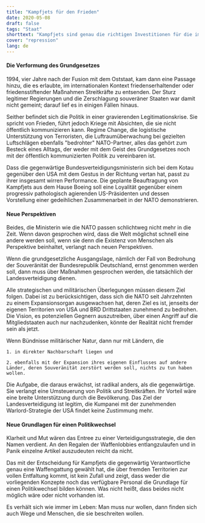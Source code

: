 ```yaml
---
title: "Kampfjets für den Frieden"
date: 2020-05-08
draft: false
tags: "Staat"
shorttext: "Kampfjets sind genau die richtigen Investitionen für die im Grundgesetz vorgesehene Landesverteidigung. Die Anwendung militärischer Gewalt dann gestattet sei, wenn die BRD angegriffen würde."
cover: "repression"
lang: de
---
```


#### Die Verformung des Grundgesetzes

1994, vier Jahre nach der Fusion mit dem Oststaat, kam dann eine Passage hinzu, die es erlaubte, im internationalen Kontext friedenserhaltender oder friedensstiftender Maßnahmen Streitkräfte zu entsenden. Der Sturz legitimer Regierungen und die Zerschlagung souveräner Staaten war damit nicht gemeint; darauf lief es in einigen Fällen hinaus.

Seither befindet sich die Politik in einer gravierenden Legitimationskrise. Sie spricht von Frieden, führt jedoch Kriege mit Absichten, die sie nicht öffentlich kommunizieren kann. Regime Change, die logistische Unterstützung von Terroristen, die Luftraumüberwachung bei gezielten Luftschlägen ebenfalls "bedrohter" NATO-Partner, alles das gehört zum Besteck eines Alltags, der weder mit dem Geist des Grundgesetzes noch mit der öffentlich kommunizierten Politik zu vereinbaren ist.

Dass die gegenwärtige Bundesverteidigungsministerin sich bei dem Kotau gegenüber den USA mit dem Gestus in der Richtung vertan hat, passt zu ihrer insgesamt wirren Performance. Die geplante Beauftragung von Kampfjets aus dem Hause Boeing soll eine Loyalität gegenüber einem progressiv pathologisch agierenden US-Präsidenten und dessen Vorstellung einer gedeihlichen Zusammenarbeit in der NATO demonstrieren.

#### Neue Perspektiven

Beides, die Ministerin wie die NATO passen schlichtweg nicht mehr in die Zeit. Wenn davon gesprochen wird, dass die Welt möglichst schnell eine andere werden soll, wenn sie denn die Existenz von Menschen als Perspektive beinhaltet, verlangt nach neuen Perspektiven.

Wenn die grundgesetzliche Ausgangslage, nämlich der Fall von Bedrohung der Souveränität der Bundesrepublik Deutschland, ernst genommen werden soll, dann muss über Maßnahmen gesprochen werden, die tatsächlich der Landesverteidigung dienen.

Alle strategischen und militärischen Überlegungen müssen diesem Ziel folgen. Dabei ist zu berücksichtigen, dass sich die NATO seit Jahrzehnten zu einem Expansionsorgan ausgewachsen hat, deren Ziel es ist, jenseits der eigenen Territorien von USA und BRD Drittstaaten zunehmend zu bedrohen. Die Vision, es potenziellen Gegnern auszutreiben, über einen Angriff auf die Mitgliedstaaten auch nur nachzudenken, könnte der Realität nicht fremder sein als jetzt.

Wenn Bündnisse militärischer Natur, dann nur mit Ländern, die

    1. in direkter Nachbarschaft liegen und

    2. ebenfalls mit der Expansion ihres eigenen Einflusses auf andere Länder, deren Souveränität zerstört werden soll, nichts zu tun haben wollen.

Die Aufgabe, die daraus erwächst, ist radikal anders, als die gegenwärtige. Sie verlangt eine Umsteuerung von Politik und Streitkräften. Ihr Vorteil wäre eine breite Unterstützung durch die Bevölkerung. Das Ziel der Landesverteidigung ist legitim, die Kumpanei mit der zunehmenden Warlord-Strategie der USA findet keine Zustimmung mehr.

#### Neue Grundlagen für einen Politikwechsel

Klarheit und Mut wären das Entree zu einer Verteidigungsstrategie, die den Namen verdient. An den Regalen der Waffenlobbies entlangzulaufen und in Panik einzelne Artikel auszudeuten reicht da nicht.

Das mit der Entscheidung für Kampfjets die gegenwärtig Verantwortliche genau eine Waffengattung gewählt hat, die über fremden Territorien zur vollen Entfaltung kommt, ist kein Zufall und zeigt, dass weder die vorliegenden Konzepte noch das verfügbare Personal die Grundlage für einen Politikwechsel bilden können. Was nicht heißt, dass beides nicht möglich wäre oder nicht vorhanden ist.

Es verhält sich wie immer im Leben: Man muss nur wollen, dann finden sich auch Wege und Menschen, die sie beschreiten wollen.
